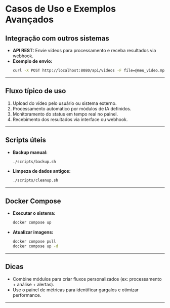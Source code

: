 # Casos de Uso e Exemplos Avançados

## Integração com outros sistemas

- **API REST:** Envie vídeos para processamento e receba resultados via webhook.
- **Exemplo de envio:**
  ```sh
  curl -X POST http://localhost:8080/api/videos -F file=@meu_video.mp4
  ```

---

## Fluxo típico de uso

1. Upload do vídeo pelo usuário ou sistema externo.
2. Processamento automático por módulos de IA definidos.
3. Monitoramento do status em tempo real no painel.
4. Recebimento dos resultados via interface ou webhook.

---

## Scripts úteis

- **Backup manual:**  
  ```sh
  ./scripts/backup.sh
  ```
- **Limpeza de dados antigos:**  
  ```sh
  ./scripts/cleanup.sh
  ```

---

## Docker Compose

- **Executar o sistema:**
  ```sh
  docker compose up
  ```
- **Atualizar imagens:**
  ```sh
  docker compose pull
  docker compose up -d
  ```

---

## Dicas

- Combine módulos para criar fluxos personalizados (ex: processamento + análise + alertas).
- Use o painel de métricas para identificar gargalos e otimizar performance.

---